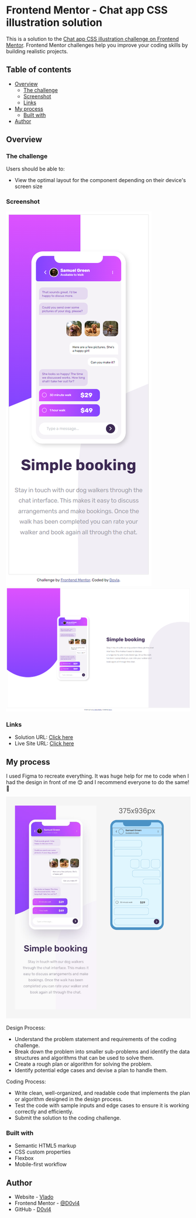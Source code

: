 # Frontend Mentor - Chat app CSS illustration solution

This is a solution to the [Chat app CSS illustration challenge on Frontend Mentor](https://www.frontendmentor.io/challenges/chat-app-css-illustration-O5auMkFqY). Frontend Mentor challenges help you improve your coding skills by building realistic projects.

## Table of contents

- [Overview](#overview)
  - [The challenge](#the-challenge)
  - [Screenshot](#screenshot)
  - [Links](#links)
- [My process](#my-process)
  - [Built with](#built-with)
- [Author](#author)

## Overview

### The challenge

Users should be able to:

- View the optimal layout for the component depending on their device's screen size

### Screenshot

![Mobile](./design/mobile_preview.png)
![Desktop](./design/desktop_preview.png)

### Links

- Solution URL: [Click here](https://www.frontendmentor.io/solutions/chat-app-css-illustration-ztRpvqjrer)
- Live Site URL: [Click here](https://peaceful-smakager-113117.netlify.app)

## My process

I used Figma to recreate everything. It was huge help for me to code when I had the design in front of me 😊 and I recommend everyone to do the same! 🤠

![figma Design](./design/figma-design.png)

Design Process:

- Understand the problem statement and requirements of the coding challenge.
- Break down the problem into smaller sub-problems and identify the data structures and algorithms that can be used to solve them.
- Create a rough plan or algorithm for solving the problem.
- Identify potential edge cases and devise a plan to handle them.

Coding Process:

- Write clean, well-organized, and readable code that implements the plan or algorithm designed in the design process.
- Test the code with sample inputs and edge cases to ensure it is working correctly and efficiently.
- Submit the solution to the coding challenge.

### Built with

- Semantic HTML5 markup
- CSS custom properties
- Flexbox
- Mobile-first workflow

## Author

- Website - [Vlado](https://dovla.me)
- Frontend Mentor - [@D0vl4](https://www.frontendmentor.io/profile/yourusername)
- GitHub - [D0vl4](https://github.com/D0vl4)
